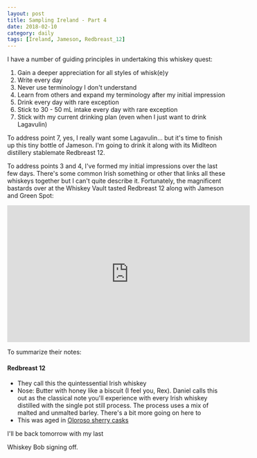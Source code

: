 ```yaml
---
layout: post
title: Sampling Ireland - Part 4
date: 2018-02-10
category: daily
tags: [Ireland, Jameson, Redbreast_12]
---
```


I have a number of guiding principles in undertaking this whiskey quest:

1. Gain a deeper appreciation for all styles of whisk(e)y
2. Write every day
3. Never use terminology I don't understand 
4. Learn from others and expand my terminology after my initial impression
5. Drink every day with rare exception
6. Stick to 30 - 50 mL intake every day with rare exception
7. Stick with my current drinking plan (even when I just want to drink Lagavulin)

To address point 7, yes, I really want some Lagavulin... but it's time to finish up this tiny bottle of Jameson. I'm going to drink it along with its Midlteon distillery stablemate Redbreast 12.

To address points 3 and 4, I've formed my initial impressions over the last few days. There's some common Irish something or other that links all these whiskeys together but I can't quite describe it. Fortunately, the magnificent bastards over at the Whiskey Vault tasted Redbreast 12 along with Jameson and Green Spot:

<iframe width="560" height="315" src="https://www.youtube.com/embed/I6stmin_260" frameborder="0" allow="autoplay; encrypted-media" allowfullscreen></iframe>

To summarize their notes:

#### Redbreast 12

* They call this the quintessential Irish whiskey
* Nose: Butter with honey like a biscuit (I feel you, Rex). Daniel calls this out as the classical note you'll experience with every Irish whiskey distilled with the single pot still process. The process uses a mix of malted and unmalted barley. There's a bit more going on here to
* This was aged in [Oloroso sherry casks](https://en.wikipedia.org/wiki/Oloroso)



I'll be back tomorrow with my last 

Whiskey Bob signing off.
